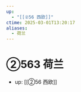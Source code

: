 ```yaml
---
up:
  - "[[②56 西欧]]"
ctime: 2025-03-01T13:20:17
aliases:
  - 荷兰
---
```


# ②563 荷兰

- up: [[②56 西欧]]
